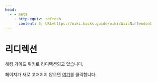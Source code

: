 ```yaml
---
head:
  - - meta
    - http-equiv: refresh
      content: 5; URL=https://wiki.hacks.guide/wiki/Wii:Nintendont
---
```


# 리디렉션

해킹 가이드 위키로 리디렉션되고 있습니다.

페이지가 새로 고쳐지지 않으면 [여기](https://wiki.hacks.guide/wiki/Wii:Nintendont)를 클릭합니다.
